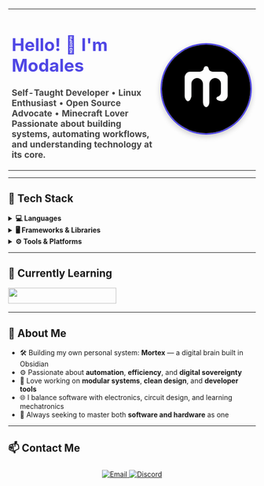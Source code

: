 <!-- Profile Card Layout -->
<table>
  <tr>
    <td valign="middle" width="60%">
      <h1 align="left" style="color: #4f46e5; font-size: 2.2rem;">Hello! 👋 I'm Modales</h1>
      <p align="left" style="max-width: 450px; font-size: 1.1rem; color: #444;">
        <b>Self-Taught Developer</b> • <b>Linux Enthusiast</b> • <b>Open Source Advocate</b> • <b>Minecraft Lover<br/>
        Passionate about building systems, automating workflows, and understanding technology at its core.
      </p>
    </td>
    <td align="center" valign="middle" width="40%">
      <img src="./modalesxd-logo.png" width="180" style="display: block; margin: auto; border-radius: 10rem; box-shadow: 0 4px 12px rgba(0,0,0,0.2); border: 3px solid #4f46e5;" alt="Profile picture" />
    </td>
  </tr>
</table>

---

## 🚀 Tech Stack

<details>
  <summary><strong>💻 Languages</strong></summary>
  <p>
    <img src="https://skillicons.dev/icons?i=html,css,js,ts,py" alt="HTML,CSS,JavaScript,TypeScript" width="200" height="32"/>
  </p>
</details>

<details>
  <summary><strong>🖥️ Frameworks & Libraries</strong></summary>
  <p>
    <img src="https://skillicons.dev/icons?i=react,nextjs,nestjs,express,tailwind" alt="React, Next.js, NestJS, Express, Tailwind CSS" width="240" height="32"/>
  </p>
</details>

<details>
  <summary><strong>⚙️ Tools & Platforms</strong></summary>
  <p>
    <img src="https://skillicons.dev/icons?i=linux,bash,git,pnpm,npm,obsidian" alt="Linux, Bash, Git, pnpm, npm, obsidian" width="240" height="32"/>
  </p>
</details>

---

## 🌱 Currently Learning

<img src="https://skillicons.dev/icons?i=python,adonis,docker,express,tailwind"  width="220" height="32"/>

---

## 🧠 About Me

- 🛠️ Building my own personal system: **Mortex** — a digital brain built in Obsidian
- ⚙️ Passionate about **automation**, **efficiency**, and **digital sovereignty**
- 🧩 Love working on **modular systems**, **clean design**, and **developer tools**
- 🌐 I balance software with electronics, circuit design, and learning mechatronics
- 🎯 Always seeking to master both **software and hardware** as one

---

## 📫 Contact Me

<div align="center" style="margin-top: 24px;">
  <a href="mailto:modalesxd@protonmail.com">
    <img src="https://img.shields.io/badge/Email-8B89CC?style=for-the-badge&logo=protonmail&logoColor=white" alt="Email"/>
  </a>
  <a href="https://discord.gg/aGGMfz8EWR" target="_blank" rel="noopener noreferrer">
    <img src="https://img.shields.io/badge/Discord-5865F2?style=for-the-badge&logo=discord&logoColor=white" alt="Discord"/>
  </a>
</div>
